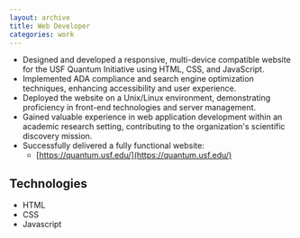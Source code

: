 ```yaml
---
layout: archive
title: Web Developer
categories: work
---
```



- Designed and developed a responsive, multi-device compatible website for the USF Quantum Initiative using HTML, CSS, and JavaScript.
- Implemented ADA compliance and search engine optimization techniques, enhancing accessibility and user experience.
- Deployed the website on a Unix/Linux environment, demonstrating proficiency in front-end technologies and server management.
- Gained valuable experience in web application development within an academic research setting, contributing to the organization's scientific discovery mission.
- Successfully delivered a fully functional website: 
    - [https://quantum.usf.edu/](https://quantum.usf.edu/)


## Technologies
- HTML
- CSS
- Javascript
